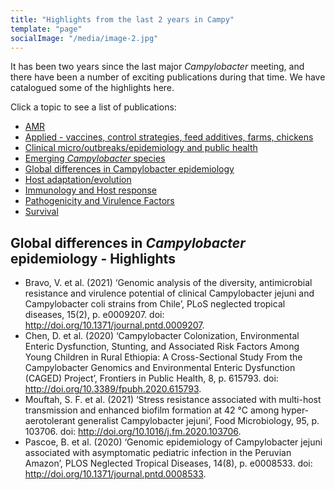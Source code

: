 ```yaml
---
title: "Highlights from the last 2 years in Campy"
template: "page"
socialImage: "/media/image-2.jpg"
---
```

It has been two years since the last major *Campylobacter* meeting, and there have been a number of exciting publications during that time. We have catalogued some of the highlights here. 

Click a topic to see a list of publications:

* [AMR](/pages/literature/amr)
* [Applied - vaccines, control strategies, feed additives, farms, chickens](/pages/literature/applied)
* [Clinical micro/outbreaks/epidemiology and public health](/pages/literature/clinical)
* [Emerging *Campylobacter* species](/pages/literature/emerging)
* [Global differences in Campylobacter epidemiology](/pages/literature/global)
* [Host adaptation/evolution](/pages/literature/evolution)
* [Immunology and Host response](/pages/literature/immunology)
* [Pathogenicity and Virulence Factors](/pages/literature/pathogenicity)
* [Survival](/pages/literature/survival)

## Global differences in *Campylobacter* epidemiology - Highlights

* Bravo, V. et al. (2021) ‘Genomic analysis of the diversity, antimicrobial resistance and virulence potential of clinical Campylobacter jejuni and Campylobacter coli strains from Chile’, PLoS neglected tropical diseases, 15(2), p. e0009207. doi: http://doi.org/10.1371/journal.pntd.0009207.
* Chen, D. et al. (2020) ‘Campylobacter Colonization, Environmental Enteric Dysfunction, Stunting, and Associated Risk Factors Among Young Children in Rural Ethiopia: A Cross-Sectional Study From the Campylobacter Genomics and Environmental Enteric Dysfunction (CAGED) Project’, Frontiers in Public Health, 8, p. 615793. doi: http://doi.org/10.3389/fpubh.2020.615793.
* Mouftah, S. F. et al. (2021) ‘Stress resistance associated with multi-host transmission and enhanced biofilm formation at 42 °C among hyper-aerotolerant generalist Campylobacter jejuni’, Food Microbiology, 95, p. 103706. doi: http://doi.org/10.1016/j.fm.2020.103706.
* Pascoe, B. et al. (2020) ‘Genomic epidemiology of Campylobacter jejuni associated with asymptomatic pediatric infection in the Peruvian Amazon’, PLOS Neglected Tropical Diseases, 14(8), p. e0008533. doi: http://doi.org/10.1371/journal.pntd.0008533.
